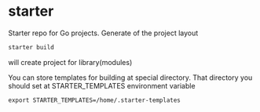 # starter
Starter repo for Go projects. Generate of the project layout

```go
starter build
```

will create project for library(modules)

You can store templates for building at special directory. That directory you should set at STARTER_TEMPLATES environment variable

```
export STARTER_TEMPLATES=/home/.starter-templates
